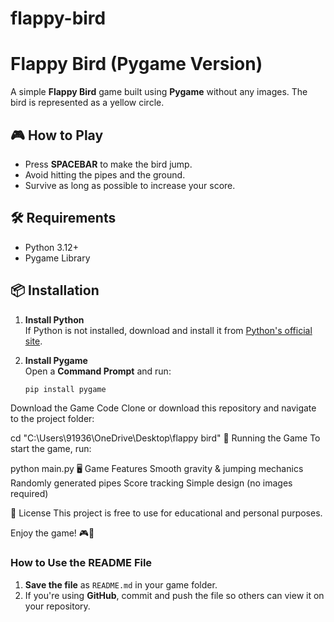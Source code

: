# flappy-bird





# Flappy Bird (Pygame Version)

A simple **Flappy Bird** game built using **Pygame** without any images. The bird is represented as a yellow circle.

## 🎮 How to Play
- Press **SPACEBAR** to make the bird jump.
- Avoid hitting the pipes and the ground.
- Survive as long as possible to increase your score.

## 🛠 Requirements
- Python 3.12+
- Pygame Library

## 📦 Installation

1. **Install Python**  
   If Python is not installed, download and install it from [Python's official site](https://www.python.org/downloads/).

2. **Install Pygame**  
   Open a **Command Prompt** and run:
   ```sh
   pip install pygame
Download the Game Code
Clone or download this repository and navigate to the project folder:

cd "C:\Users\91936\OneDrive\Desktop\flappy bird"
🚀 Running the Game
To start the game, run:


python main.py
🖥️ Game Features
Smooth gravity & jumping mechanics
Randomly generated pipes
Score tracking
Simple design (no images required)

📜 License
This project is free to use for educational and personal purposes.

Enjoy the game! 🎮🚀



### **How to Use the README File**
1. **Save the file** as `README.md` in your game folder.
2. If you're using **GitHub**, commit and push the file so others can view it on your repository.

